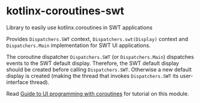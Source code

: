 # kotlinx-coroutines-swt
Library to easily use kotlinx.coroutines in SWT applications

Provides `Dispatchers.SWT` context, `Dispatchers.swt(Display)` context and `Dispatchers.Main` implementation for SWT UI 
applications.

The coroutine dispatcher `Dispatchers.SWT` (or `Dispatchers.Main`) dispatches events to the SWT default display.
Therefore, the SWT default display should be created before calling `Dispatchers.SWT`. Otherwise a new default display
is created (making the thread that invokes `Dispatchers.SWT` its user-interface thread).

Read [Guide to UI programming with coroutines](https://github.com/Kotlin/kotlinx.coroutines/blob/master/ui/coroutines-guide-ui.md)
for tutorial on this module.